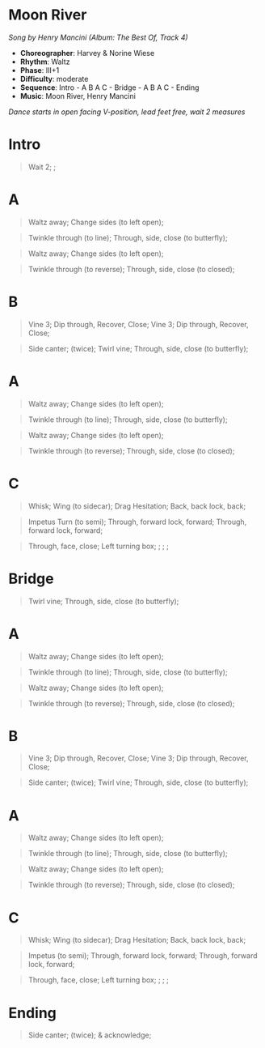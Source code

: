 # Moon River
*Song by Henry Mancini (Album: The Best Of, Track 4)*

* **Choreographer**: Harvey & Norine Wiese
* **Rhythm**: Waltz
* **Phase**: III+1
* **Difficulty**: moderate
* **Sequence**: Intro - A B A C - Bridge - A B A C - Ending
* **Music**: Moon River, Henry Mancini

*Dance starts in open facing V-position, lead feet free, wait 2 measures*

# Intro

> Wait 2; ;

# A

> Waltz away; Change sides (to left open);

> Twinkle through (to line); Through, side, close (to butterfly);

> Waltz away; Change sides (to left open);

> Twinkle through (to reverse); Through, side, close (to closed);

# B

> Vine 3; Dip through, Recover, Close; Vine 3; Dip through, Recover, Close;

> Side canter; (twice); Twirl vine; Through, side, close (to butterfly);

# A

> Waltz away; Change sides (to left open);

> Twinkle through (to line); Through, side, close (to butterfly);

> Waltz away; Change sides (to left open);

> Twinkle through (to reverse); Through, side, close (to closed);

# C

> Whisk; Wing (to sidecar); Drag Hesitation; Back, back lock, back;

> Impetus Turn (to semi); Through, forward lock, forward; Through, forward lock, forward;

> Through, face, close; Left turning box; ; ; ;

# Bridge

> Twirl vine; Through, side, close (to butterfly);

# A

> Waltz away; Change sides (to left open);

> Twinkle through (to line); Through, side, close (to butterfly);

> Waltz away; Change sides (to left open);

> Twinkle through (to reverse); Through, side, close (to closed);

# B

> Vine 3; Dip through, Recover, Close; Vine 3; Dip through, Recover, Close;

> Side canter; (twice); Twirl vine; Through, side, close (to butterfly);

# A

> Waltz away; Change sides (to left open);

> Twinkle through (to line); Through, side, close (to butterfly);

> Waltz away; Change sides (to left open);

> Twinkle through (to reverse); Through, side, close (to closed);

# C

> Whisk; Wing (to sidecar); Drag Hesitation; Back, back lock, back;

> Impetus (to semi); Through, forward lock, forward; Through, forward lock, forward;

> Through, face, close; Left turning box; ; ; ;

# Ending

> Side canter; (twice); & acknowledge;


